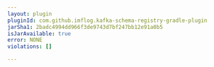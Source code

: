 ```yaml
---
layout: plugin
pluginId: com.github.imflog.kafka-schema-registry-gradle-plugin
jarSha1: 2badc4994dd966f3de9743d7bf247bb12e91a0b5
isJarAvailable: true
error: NONE
violations: []

---
```

